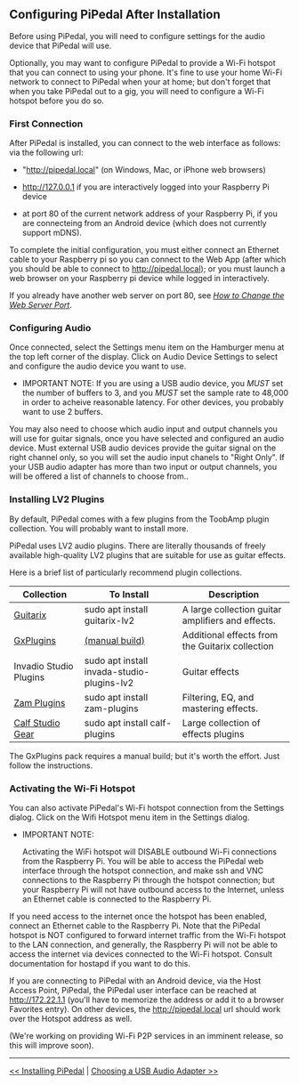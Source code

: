 ## Configuring PiPedal After Installation

Before using PiPedal, you will need to configure settings for the audio device that PiPedal will use.

Optionally, you may want to configure PiPedal 
to provide a Wi-Fi hotspot that you can connect to using your phone. It's fine to use your home Wi-Fi network to connect to PiPedal when your at home;
but don't forget that when you take PiPedal out to a gig, you will need to configure a Wi-Fi hotspot before you do so.

### First Connection

After PiPedal is installed, you can connect to the web interface as follows: via the following url:

-    "http://pipedal.local" (on Windows, Mac, or iPhone web browsers)

-    http://127.0.0.1 if you are interactively logged into your Raspberry Pi device

-    at port 80 of the current network address of your Raspberry Pi, if you are connecteing from an Android device (which does not currently support mDNS). 

To complete the initial configuration, you must either connect an Ethernet cable to your Raspberry pi so you can connect to the Web App (after which you should be able to connect to http://pipedal.local); or you must launch a web browser on your Raspberry pi device while logged in interactively. 
     
If you already have another web server on port 80, see [*How to Change the Web Server Port*](ChangingTheWebServerPort.md).

### Configuring Audio

Once connected, select the Settings menu item on the Hamburger menu at the top left corner of the display. Click on Audio Device Settings to select and configure the audio device you want to use. 

-    IMPORTANT NOTE: If you are using a USB audio device, you *MUST* set the number of buffers to 3, and you *MUST* set the sample rate to 48,000
     in order to acheive reasonable latency. For other devices, you probably want to use 2 buffers.

You may also need to choose which audio input and output channels you will use for guitar signals, once you have selected and configured 
an audio device. Must external USB audio devices provide the guitar signal on the right channel only, so you will set the audio input chanels to  "Right Only". If 
your USB audio adapter has more than two input or output channels, you will be offered a list of channels to choose from..

### Installing LV2 Plugins

By default, PiPedal comes with a few plugins from the ToobAmp plugin collection. You will probably want to install more.

PiPedal uses LV2 audio plugins. There are literally thousands of freely available high-quality LV2 plugins that are suitable for use as guitar effects.

Here is a brief list of particularly recommend plugin collections.

| Collection                      | To Install                            | Description      |
|---------------------------------|---------------------------------------|------------------|
|[Guitarix](https://guitarix.org) | sudo apt install guitarix-lv2         | A large collection guitar amplifiers and effects. |
| [GxPlugins](https://github.com/brummer10/GxPlugins.lv2)    | [(manual build)](https://github.com/brummer10/GxPlugins.lv2) | Additional effects from the Guitarix collection |
| Invadio Studio Plugins          | sudo apt install invada-studio-plugins-lv2 | Guitar effects        |
|[Zam Plugins](https://zamaudio.com) | sudo apt install zam-plugins   | Filtering, EQ, and mastering effects. |
| [Calf Studio Gear](https:://calf-studio-gear.org) | sudo apt install calf-plugins | Large collection of effects plugins |

The GxPlugins pack requires a manual build; but it's worth the effort. Just follow the instructions.

### Activating the Wi-Fi Hotspot

You can also activate PiPedal's Wi-Fi hotspot connection from the Settings dialog. Click on the Wifi Hotspot menu item in the Settings dialog.

-    IMPORTANT NOTE:

     Activating the WiFi hotspot will DISABLE outbound Wi-Fi connections from the Raspberry Pi.
     You will be able to access the PiPedal web interface through the hotspot connection, and make ssh and VNC 
     connections to the Raspberry Pi through the hotspot connection; but your Raspberry Pi will not have 
     outbound access to the Internet, unless an Ethernet cable is connected to the Raspberry Pi.

If you need access to the internet once the hotspot has been enabled, connect an Ethernet cable to
the Raspberry Pi. Note that the PiPedal hotspot is NOT configured to forward internet traffic from the Wi-Fi hotspot to the LAN connection, and 
generally, the Raspberry Pi will not be able to access the internet via devices connected to the Wi-Fi hotspot. Consult documentation for hostapd 
if you want to do this.

If you are connecting to PiPedal with an Android device, via the Host Access Point, PiPedal, the PiPedal user interface can be reached at http://172.22.1.1 (you'll have to memorize the address or add it to a browser Favorites entry). On other devices, the http://pipedal.local url should work over the Hotspot address as well.

(We're working on providing Wi-Fi P2P services in an imminent release, so this will improve soon). 



--------
[<< Installing PiPedal](Installing.md) | [Choosing a USB Audio Adapter >>](ChoosingAUsbAudioAdapter.md)
